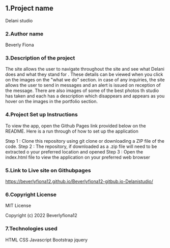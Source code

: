 <h2>1.Project name</h2>
<p>Delani studio</p>
 

<h3>2.Author name</h3>
<p>Beverly Fiona</p>

<h3>3.Description of the project</h3>
<p>The site allows the user to navigate throughout the site and see what Delani does and what they stand for .
  These details can be viewed when you click on the images on the "what we do" section.
  in case of any inquiries, the site allows the user to send in messages and an alert is issued on reception of the message.
  There are also images of some of the best photos th studio has taken and each has a description which
  disappears and appears as you hover on the images in the portfolio section. </p>

### 4.Project Set up Instructions
To view the app, open the Github Pages link provided below on the README. Here is a run through of how to set up the application

Step 1 : Clone this repository using git clone 
  or downloading a ZIP file of the code.
Step 2 : The repository, if downloaded as a .zip file will need to be extracted o your preferred location and opened
Step 3 : Open the index.html file to view the application on your preferred web browser
### 5.Link to Live site on Githubpages
https://beverlyfiona12.github.io/Beverlyfiona12-gitbub.io-Delanistudio/

### 6.Copyright License
MIT License

Copyright (c) 2022 Beverlyfiona12

### 7.Technologies used
HTML
CSS
Javascript
Bootstrap
jquery

